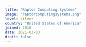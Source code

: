 ```yaml
---
title: "Raptor Computing Systems"
image: "raptorcomputingsystems.png"
level: silver
country: "United States of America"
joined: 2018
date: 2021-03-03
draft: false
---
```

